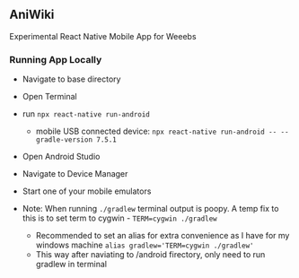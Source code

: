 ## AniWiki
Experimental React Native Mobile App for Weeebs

### Running App Locally
- Navigate to base directory
- Open Terminal
- run `npx react-native run-android`
  - mobile USB connected device: `npx react-native run-android -- --gradle-version 7.5.1`
- Open Android Studio
- Navigate to Device Manager
- Start one of your mobile emulators

- Note: When running `./gradlew` terminal output is poopy. A temp fix to this is to set term to cygwin - `TERM=cygwin ./gradlew`
  - Recommended to set an alias for extra convenience as I have for my windows machine
  `alias gradlew='TERM=cygwin ./gradlew'`
  - This way after naviating to /android firectory, only need to run gradlew in terminal